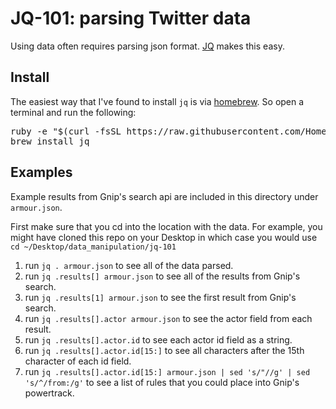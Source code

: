 # JQ-101: parsing Twitter data
Using data often requires parsing json format. [JQ](http://stedolan.github.io/jq/) makes this easy. 

## Install
The easiest way that I've found to install `jq` is via [homebrew](http://brew.sh/). So open a terminal and run the following:

<pre>
ruby -e "$(curl -fsSL https://raw.githubusercontent.com/Homebrew/install/master/install)"
brew install jq
</pre>

## Examples
Example results from Gnip's search api are included in this directory under `armour.json`.

First make sure that you cd into the location with the data. For
example, you might have cloned this repo on your Desktop in which case
you would use `cd ~/Desktop/data_manipulation/jq-101`
 
1. run `jq . armour.json` to see all of the data parsed.
2. run `jq .results[] armour.json` to see all of the results from Gnip's
   search.
3. run `jq .results[1] armour.json` to see the first result from Gnip's
   search.
4. run `jq .results[].actor armour.json` to see the actor field from
   each result.
5. run `jq .results[].actor.id` to see each actor id field as a string.
6. run `jq .results[].actor.id[15:]` to see all characters after the
   15th character of each id field. 
7. run `jq .results[].actor.id[15:] armour.json | sed 's/"//g' | sed 's/^/from:/g'` to see a list of rules that you could place into Gnip's powertrack.




